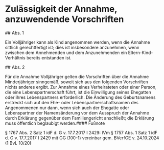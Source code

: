 # Zulässigkeit der Annahme, anzuwendende Vorschriften



\#\# Abs. 1

 Ein Volljähriger kann als Kind angenommen werden, wenn die Annahme sittlich gerechtfertigt ist; dies ist insbesondere anzunehmen, wenn zwischen dem Annehmenden und dem Anzunehmenden ein Eltern\-Kind\-Verhältnis bereits entstanden ist.

\#\# Abs. 2

 Für die Annahme Volljähriger gelten die Vorschriften über die Annahme Minderjähriger sinngemäß, soweit sich aus den folgenden Vorschriften nichts anderes ergibt. Zur Annahme eines Verheirateten oder einer Person, die eine Lebenspartnerschaft führt, ist die Einwilligung seines Ehegatten oder ihres Lebenspartners erforderlich. Die Änderung des Geburtsnamens erstreckt sich auf den Ehe\- oder Lebenspartnerschaftsnamen des Angenommenen nur dann, wenn sich auch der Ehegatte oder Lebenspartner der Namensänderung vor dem Ausspruch der Annahme durch Erklärung gegenüber dem Familiengericht anschließt; die Erklärung muss öffentlich beglaubigt werden.#### Fußnote

§ 1767 Abs. 2 Satz 1 idF d. G v. 17\.7\.2017 I 2429: IVm § 1757 Abs. 1 Satz 1 idF d. G v. 17\.7\.2017 I 2429 mit GG (100\-1\) vereinbar gem. BVerfGE v. 24\.10\.2024 (1 BvL 10/20\) 

